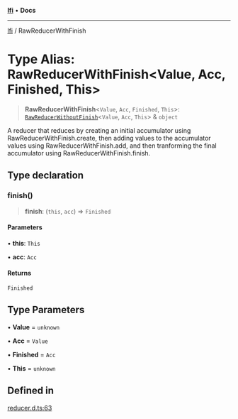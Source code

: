 [**lfi**](../readme.md) • **Docs**

***

[lfi](../globals.md) / RawReducerWithFinish

# Type Alias: RawReducerWithFinish\<Value, Acc, Finished, This\>

> **RawReducerWithFinish**\<`Value`, `Acc`, `Finished`, `This`\>: [`RawReducerWithoutFinish`](RawReducerWithoutFinish.md)\<`Value`, `Acc`, `This`\> & `object`

A reducer that reduces by creating an initial accumulator using
RawReducerWithFinish.create, then adding values to the accumulator
values using RawReducerWithFinish.add, and then tranforming the final
accumulator using RawReducerWithFinish.finish.

## Type declaration

### finish()

> **finish**: (`this`, `acc`) => `Finished`

#### Parameters

• **this**: `This`

• **acc**: `Acc`

#### Returns

`Finished`

## Type Parameters

• **Value** = `unknown`

• **Acc** = `Value`

• **Finished** = `Acc`

• **This** = `unknown`

## Defined in

[reducer.d.ts:63](https://github.com/TomerAberbach/lfi/blob/e98b31ea37c84de0758cf58c8fcf28193f36b533/src/operations/reducer.d.ts#L63)
